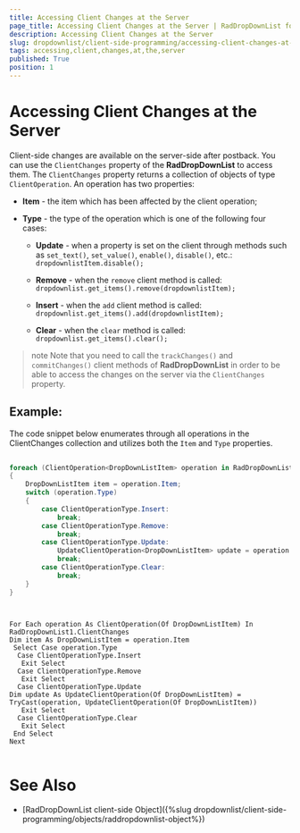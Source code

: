 ```yaml
---
title: Accessing Client Changes at the Server
page_title: Accessing Client Changes at the Server | RadDropDownList for ASP.NET AJAX Documentation
description: Accessing Client Changes at the Server
slug: dropdownlist/client-side-programming/accessing-client-changes-at-the-server
tags: accessing,client,changes,at,the,server
published: True
position: 1
---
```


# Accessing Client Changes at the Server



Client-side changes are available on the server-side after postback. You can use the `ClientChanges` property of the **RadDropDownList** to access them. The `ClientChanges` property returns a collection of objects of type `ClientOperation`. An operation has two properties:

* **Item** - the item which has been affected by the client operation;

* **Type** - the type of the operation which is one of the following four cases:

	* **Update** - when a property is set on the client through methods such as `set_text()`, `set_value()`, `enable()`, `disable()`, etc.: `dropdownlistItem.disable();`

	* **Remove** - when the `remove` client method is called: `dropdownlist.get_items().remove(dropdownlistItem);`

	* **Insert** - when the `add` client method is called: `dropdownlist.get_items().add(dropdownlistItem);`

	* **Clear** - when the `clear` method is called: `dropdownlist.get_items().clear();`

>note Note that you need to call the `trackChanges()` and `commitChanges()` client methods of **RadDropDownList** in order to be able to access the changes on the server via the `ClientChanges` property.
>


## Example:

The code snippet below enumerates through all operations in the ClientChanges collection and utilizes both the `Item` and `Type` properties.

````C#
	     	
foreach (ClientOperation<DropDownListItem> operation in RadDropDownList1.ClientChanges)
{
    DropDownListItem item = operation.Item;
    switch (operation.Type)
    {
        case ClientOperationType.Insert:
            break;
        case ClientOperationType.Remove:
            break;
        case ClientOperationType.Update:
            UpdateClientOperation<DropDownListItem> update = operation as UpdateClientOperation<DropDownListItem>;
            break;
        case ClientOperationType.Clear:
            break;
    }
} 
				
````
````VB.NET

For Each operation As ClientOperation(Of DropDownListItem) In RadDropDownList1.ClientChanges
Dim item As DropDownListItem = operation.Item
 Select Case operation.Type
  Case ClientOperationType.Insert
   Exit Select
  Case ClientOperationType.Remove
   Exit Select
  Case ClientOperationType.Update
Dim update As UpdateClientOperation(Of DropDownListItem) = TryCast(operation, UpdateClientOperation(Of DropDownListItem))
   Exit Select
  Case ClientOperationType.Clear
   Exit Select
 End Select
Next 
				
````


# See Also

 * [RadDropDownList client-side Object]({%slug dropdownlist/client-side-programming/objects/raddropdownlist-object%})
